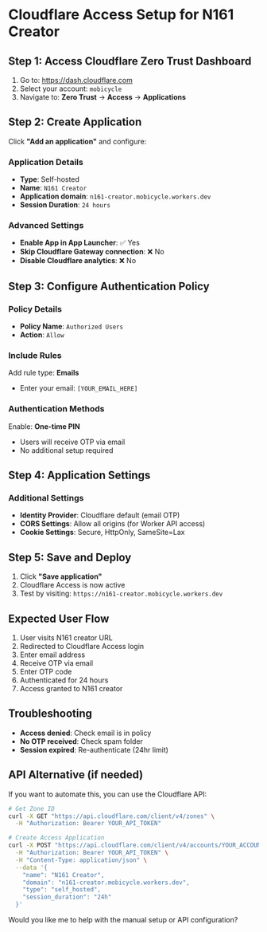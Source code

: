 # Cloudflare Access Setup for N161 Creator

## Step 1: Access Cloudflare Zero Trust Dashboard

1. Go to: https://dash.cloudflare.com
2. Select your account: `mobicycle`
3. Navigate to: **Zero Trust** → **Access** → **Applications**

## Step 2: Create Application

Click **"Add an application"** and configure:

### Application Details
- **Type**: Self-hosted
- **Name**: `N161 Creator`
- **Application domain**: `n161-creator.mobicycle.workers.dev`
- **Session Duration**: `24 hours`

### Advanced Settings
- **Enable App in App Launcher**: ✅ Yes
- **Skip Cloudflare Gateway connection**: ❌ No
- **Disable Cloudflare analytics**: ❌ No

## Step 3: Configure Authentication Policy

### Policy Details
- **Policy Name**: `Authorized Users`
- **Action**: `Allow`

### Include Rules
Add rule type: **Emails**
- Enter your email: `[YOUR_EMAIL_HERE]`

### Authentication Methods
Enable: **One-time PIN**
- Users will receive OTP via email
- No additional setup required

## Step 4: Application Settings

### Additional Settings
- **Identity Provider**: Cloudflare default (email OTP)
- **CORS Settings**: Allow all origins (for Worker API access)
- **Cookie Settings**: Secure, HttpOnly, SameSite=Lax

## Step 5: Save and Deploy

1. Click **"Save application"**
2. Cloudflare Access is now active
3. Test by visiting: `https://n161-creator.mobicycle.workers.dev`

## Expected User Flow

1. User visits N161 creator URL
2. Redirected to Cloudflare Access login
3. Enter email address
4. Receive OTP via email
5. Enter OTP code
6. Authenticated for 24 hours
7. Access granted to N161 creator

## Troubleshooting

- **Access denied**: Check email is in policy
- **No OTP received**: Check spam folder
- **Session expired**: Re-authenticate (24hr limit)

## API Alternative (if needed)

If you want to automate this, you can use the Cloudflare API:

```bash
# Get Zone ID
curl -X GET "https://api.cloudflare.com/client/v4/zones" \
  -H "Authorization: Bearer YOUR_API_TOKEN"

# Create Access Application
curl -X POST "https://api.cloudflare.com/client/v4/accounts/YOUR_ACCOUNT_ID/access/apps" \
  -H "Authorization: Bearer YOUR_API_TOKEN" \
  -H "Content-Type: application/json" \
  --data '{
    "name": "N161 Creator",
    "domain": "n161-creator.mobicycle.workers.dev",
    "type": "self_hosted",
    "session_duration": "24h"
  }'
```

Would you like me to help with the manual setup or API configuration?